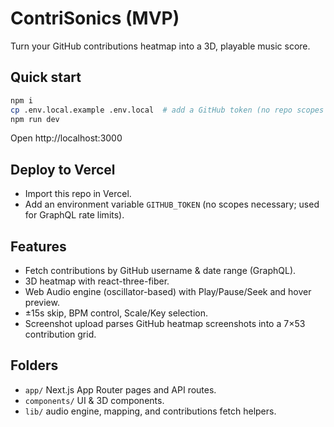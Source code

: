 # ContriSonics (MVP)

Turn your GitHub contributions heatmap into a 3D, playable music score.

## Quick start

```bash
npm i
cp .env.local.example .env.local  # add a GitHub token (no repo scopes needed)
npm run dev
```

Open http://localhost:3000

## Deploy to Vercel

- Import this repo in Vercel.
- Add an environment variable `GITHUB_TOKEN` (no scopes necessary; used for GraphQL rate limits).

## Features

- Fetch contributions by GitHub username & date range (GraphQL).
- 3D heatmap with react-three-fiber.
- Web Audio engine (oscillator-based) with Play/Pause/Seek and hover preview.
- ±15s skip, BPM control, Scale/Key selection.
- Screenshot upload parses GitHub heatmap screenshots into a 7×53 contribution grid.

## Folders

- `app/` Next.js App Router pages and API routes.
- `components/` UI & 3D components.
- `lib/` audio engine, mapping, and contributions fetch helpers.
